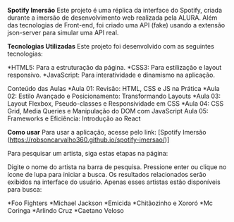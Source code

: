 __Spotify Imersão__
Este projeto é uma réplica da interface do Spotify, criada durante a imersão de desenvolvimento web realizada pela ALURA. Além das tecnologias de Front-end, foi criado uma API (fake) usando a extensão json-server para simular uma API real.

__Tecnologias Utilizadas__
Este projeto foi desenvolvido com as seguintes tecnologias:

*HTML5: Para a estruturação da página.
*CSS3: Para estilização e layout responsivo.
*JavaScript: Para interatividade e dinamismo na aplicação.

Conteúdo das Aulas
*Aula 01: Revisão: HTML, CSS e JS na Prática
*Aula 02: Estilo Avançado e Posicionamento: Transformando Layouts
*Aula 03: Layout Flexbox, Pseudo-classes e Responsividade em CSS
*Aula 04: CSS Grid, Media Queries e Manipulação do DOM com JavaScript
Aula 05: Frameworks e Eficiência: Introdução ao React

__Como usar__
Para usar a aplicação, acesse pelo link: [Spotify Imersão (https://robsoncarvalho360.github.io/spotify-imersao/)]

Para pesquisar um artista, siga estas etapas na página:

Digite o nome do artista na barra de pesquisa.
Pressione enter ou clique no ícone de lupa para iniciar a busca.
Os resultados relacionados serão exibidos na interface do usuário.
Apenas esses artistas estão disponíveis para busca:

*Foo Fighters
*Michael Jackson
*Emicida
*Chitãozinho e Xororó
*Mc Coringa
*Arlindo Cruz
*Caetano Veloso



